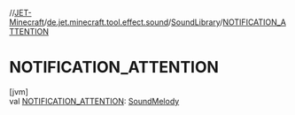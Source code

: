 //[JET-Minecraft](../../../index.md)/[de.jet.minecraft.tool.effect.sound](../index.md)/[SoundLibrary](index.md)/[NOTIFICATION_ATTENTION](-n-o-t-i-f-i-c-a-t-i-o-n_-a-t-t-e-n-t-i-o-n.md)

# NOTIFICATION_ATTENTION

[jvm]\
val [NOTIFICATION_ATTENTION](-n-o-t-i-f-i-c-a-t-i-o-n_-a-t-t-e-n-t-i-o-n.md): [SoundMelody](../-sound-melody/index.md)
